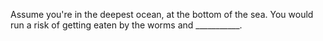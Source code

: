Assume you're in the deepest ocean, at the bottom of the sea. You would run a risk of getting eaten by the worms and ___________.
